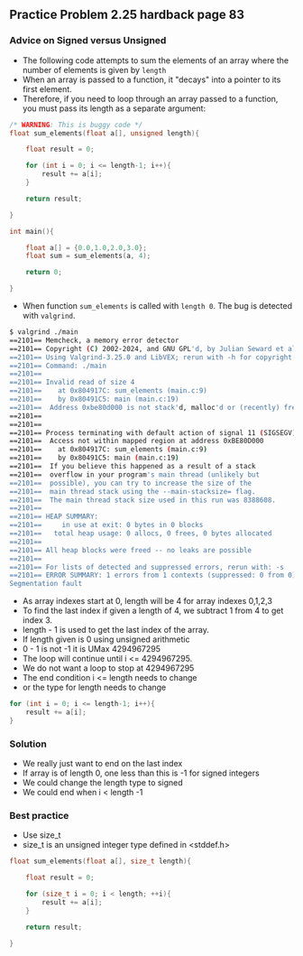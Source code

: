 ## Practice Problem 2.25 hardback page 83

### Advice on Signed versus Unsigned

- The following code attempts to sum the elements of an array where the number of elements is given by `length`
- When an array is passed to a function, it "decays" into a pointer to its first element.
- Therefore, if you need to loop through an array passed to a function, you must pass its length as a separate argument:

```c
/* WARNING: This is buggy code */
float sum_elements(float a[], unsigned length){

    float result = 0;

    for (int i = 0; i <= length-1; i++){
        result += a[i];
    }

    return result;

}
```

```c
int main(){

    float a[] = {0.0,1.0,2.0,3.0};
    float sum = sum_elements(a, 4);

	return 0;

}
```

- When function `sum_elements` is called with `length 0`. The bug is detected with `valgrind`.

```bash
$ valgrind ./main
==2101== Memcheck, a memory error detector
==2101== Copyright (C) 2002-2024, and GNU GPL'd, by Julian Seward et al.
==2101== Using Valgrind-3.25.0 and LibVEX; rerun with -h for copyright info
==2101== Command: ./main
==2101== 
==2101== Invalid read of size 4
==2101==    at 0x804917C: sum_elements (main.c:9)
==2101==    by 0x80491C5: main (main.c:19)
==2101==  Address 0xbe80d000 is not stack'd, malloc'd or (recently) free'd
==2101== 
==2101== 
==2101== Process terminating with default action of signal 11 (SIGSEGV)
==2101==  Access not within mapped region at address 0xBE80D000
==2101==    at 0x804917C: sum_elements (main.c:9)
==2101==    by 0x80491C5: main (main.c:19)
==2101==  If you believe this happened as a result of a stack
==2101==  overflow in your program's main thread (unlikely but
==2101==  possible), you can try to increase the size of the
==2101==  main thread stack using the --main-stacksize= flag.
==2101==  The main thread stack size used in this run was 8388608.
==2101== 
==2101== HEAP SUMMARY:
==2101==     in use at exit: 0 bytes in 0 blocks
==2101==   total heap usage: 0 allocs, 0 frees, 0 bytes allocated
==2101== 
==2101== All heap blocks were freed -- no leaks are possible
==2101== 
==2101== For lists of detected and suppressed errors, rerun with: -s
==2101== ERROR SUMMARY: 1 errors from 1 contexts (suppressed: 0 from 0)
Segmentation fault
```

- As array indexes start at 0, length will be 4 for array indexes 0,1,2,3
- To find the last index if given a length of 4, we subtract 1 from 4 to get index 3.
- length - 1 is used to get the last index of the array.
- If length given is 0 using unsigned arithmetic
- 0 - 1 is not -1 it is UMax 4294967295
- The loop will continue until i <= 4294967295.
- We do not want a loop to stop at 4294967295
- The end condition i <= length needs to change
- or the type for length needs to change


```c
for (int i = 0; i <= length-1; i++){
    result += a[i];
}
```

### Solution
- We really just want to end on the last index
- If array is of length 0, one less than this is -1 for signed integers
- We could change the length type to signed
- We could end when i < length -1

###  Best practice
- Use size_t
- size_t is an unsigned integer type defined in <stddef.h>

```c
float sum_elements(float a[], size_t length){

    float result = 0;

    for (size_t i = 0; i < length; ++i){
        result += a[i];
    }

    return result;

}
```